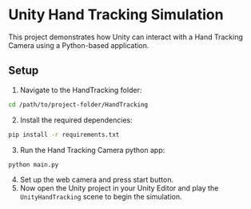 # Unity Hand Tracking Simulation
This project demonstrates how Unity can interact with a Hand Tracking Camera using a Python-based application.

## Setup
1. Navigate to the HandTracking folder:
```bash
cd /path/to/project-folder/HandTracking
```
2. Install the required dependencies:
```bash
pip install -r requirements.txt
```
3. Run the Hand Tracking Camera python app:
```bash
python main.py
```
4. Set up the web camera and press start button.
5. Now open the Unity project in your Unity Editor and play the `UnityHandTracking` scene to begin the simulation.
